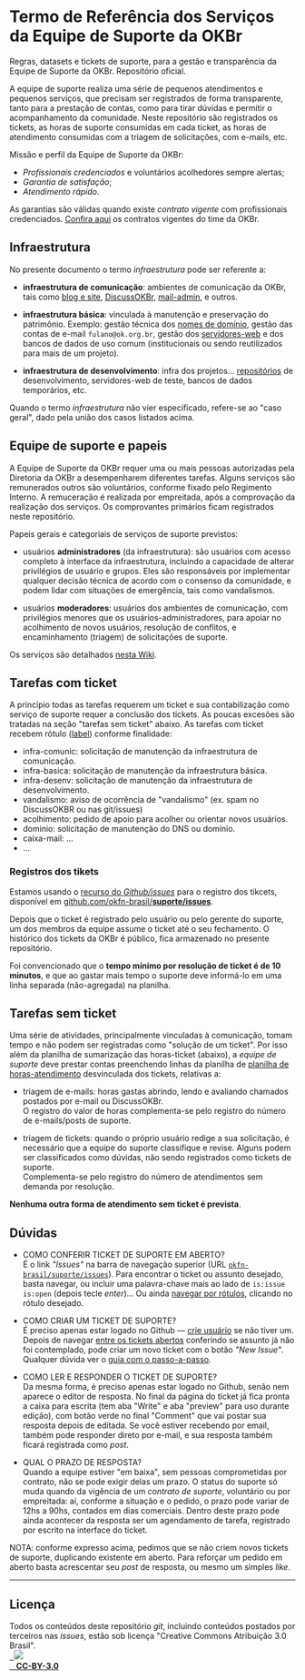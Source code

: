 # Termo de Referência dos Serviços da Equipe de Suporte da OKBr

Regras, datasets e tickets de suporte, para a gestão e transparência da Equipe de Suporte da OKBr. Repositório oficial.

A equipe de suporte realiza uma série de pequenos atendimentos e pequenos serviços,  que precisam ser registrados de forma transparente, tanto para a prestação de contas, como para tirar dúvidas e permitir o acompanhamento da comunidade.
Neste repositório são registrados os tickets, as horas de suporte consumidas em cada ticket, as horas de atendimento consumidas com a triagem de solicitações, com e-mails, etc.

Missão e perfil da Equipe de Suporte da OKBr:

* _Profissionais credenciados_ e voluntários acolhedores sempre alertas;
* _Garantia de satisfação_;
* _Atendimento rápido_.

As garantias são válidas quando existe *contrato vigente* com profissionais credenciados. [Confira aqui](https://br.okfn.org/time/#suporte) os contratos vigentes do time da OKBr.

## Infraestrutura

No presente documento o termo  *infraestrutura* pode ser referente a: 

* **infraestrutura de comunicação**: ambientes de comunicação da OKBr, tais como  [blog e site](https://br.okfn.org/), [DiscussOKBr](https://discuss.okfn.org/c/local-groups/okbr), [mail-admin](http://admin.google.com/), e outros.

* **infraestrutura básica**: vinculada à manutenção e preservação do patrimônio. Exemplo: gestão técnica dos [nomes de domínio](https://en.wikipedia.org/wiki/Domain_name), gestão das contas de e-mail `fulano@ok.org.br`, gestão dos [servidores-web](https://en.wikipedia.org/wiki/Web_server) e dos bancos de dados de uso comum (institucionais ou sendo reutilizados para mais de um projeto).

* **infraestrutura de desenvolvimento**: infra dos projetos... [repositórios](https://github.com/orgs/okfn-brasil) de desenvolvimento, servidores-web de teste, bancos de dados temporários, etc.

Quando o termo *infraestrutura* não vier especificado, refere-se ao "caso geral", dado pela união dos casos listados acima.

## Equipe de suporte e papeis

A Equipe de Suporte da OKBr requer uma ou mais pessoas autorizadas pela Diretoria da OKBr a desempenharem diferentes tarefas. Alguns serviços são remunerados outros são voluntários, conforme fixado pelo Regimento Interno. A remuceração é realizada por empreitada, após a comprovação da realização dos serviços. Os comprovantes primários  ficam registrados neste repositório. 

Papeis gerais e categoriais de serviços de suporte previstos:

* usuários **administradores** (da infraestrutura): são usuários com acesso completo à interface da infraestrutura, incluindo a capacidade de alterar privilégios de usuário e grupos. Eles são responsáveis por implementar qualquer decisão técnica de acordo com o consenso da comunidade, e podem lidar com situações de emergência, tais como vandalismos. 

* usuários **moderadores**: usuários dos ambientes de comunicação, com privilégios menores que os usuários-administradores, para apoiar no acolhimento de novos usuários, resolução de conflitos, e encaminhamento (triagem) de solicitações de suporte. 

Os serviços são detalhados [nesta Wiki](https://github.com/okfn-brasil/suporte/wiki).

## Tarefas com ticket

A princípio todas as tarefas requerem um ticket e sua contabilização como serviço de suporte requer a conclusão dos tickets. As poucas excesões são tratadas na seção "tarefas sem ticket" abaixo. As tarefas com ticket recebem rótulo ([label](https://github.com/okfn-brasil/suporte/labels))  conforme finalidade:

* infra-comunic: solicitação de manutenção da infraestrutura de comunicação.
* infra-basica:  solicitação de manutenção da infraestrutura básica.
* infra-desenv:  solicitação de manutenção da infraestrutura de desenvolvimento.
* vandalismo: aviso de ocorrência de "vandalismo" (ex. spam no DiscussOKBR ou nas git/issues) 
* acolhimento: pedido de apoio para acolher ou orientar novos usuários.
* dominio: solicitação de manutenção do DNS ou domínio.
* caixa-mail: ...
* ...

### Registros dos  tikets

Estamos usando o [recurso do *Github/issues*](https://help.github.com/articles/about-issues/) para o registro dos tikcets, disponível em  [github.com/okfn-brasil/**suporte/issues**](https://github.com/okfn-brasil/suporte/issues).

Depois que o ticket é registrado pelo usuário ou pelo gerente do suporte, um dos membros da equipe assume o ticket até o seu fechamento. O histórico dos tickets da OKBr é público, fica armazenado no presente repositório.

Foi convencionado que o **tempo mínimo por resolução de ticket é de 10 minutos**, e que ao gastar mais tempo o suporte deve informá-lo em uma linha separada (não-agregada) na planilha.

## Tarefas sem ticket

Uma série de atividades, principalmente vinculadas à comunicação, tomam tempo e não podem ser registradas como "solução de um  ticket". Por isso além da planilha de sumarização das horas-ticket (abaixo), a *equipe de suporte* deve prestar contas preenchendo linhas da planilha de [planilha de horas-atendimento](data/horas-atendimento.csv) desvinculada dos tickets, relativas a:

* triagem de e-mails: horas gastas abrindo, lendo e avaliando chamados postados por e-mail ou DiscussOKBr. <br/>O registro do valor de horas complementa-se pelo registro do número de e-mails/posts de suporte.

* triagem de tickets: quando o próprio usuário redige a sua solicitação, é necessário que a equipe do suporte classifique e  revise. Alguns podem ser classificados como dúvidas, não sendo registrados como tickets de suporte. <br/>Complementa-se pelo registro do número de atendimentos sem demanda por resolução.

**Nenhuma outra forma de atendimento sem ticket é prevista**.

## Dúvidas

* COMO CONFERIR TICKET DE SUPORTE EM ABERTO?<br/> É o link *"Issues"* na barra de navegação superior (URL [`okfn-brasil/suporte/issues`](https://github.com/okfn-brasil/suporte/issues)). Para encontrar o ticket ou assunto desejado, basta navegar, ou incluir uma palavra-chave mais ao lado de `is:issue is:open` (depois tecle *enter*)...  Ou ainda [navegar por rótulos](https://github.com/okfn-brasil/suporte/labels), clicando no rótulo desejado.

* COMO CRIAR UM TICKET DE SUPORTE?<br/> É preciso apenas estar logado no Github &mdash; [crie usuário](https://github.com/join) se não tiver um. Depois de navegar [entre os tickets abertos](https://github.com/okfn-brasil/suporte/issues) conferindo se assunto já não foi contemplado, pode criar um novo ticket com o botão *"New Issue"*. Qualquer dúvida ver o [guia com o passo-a-passo](https://help.github.com/articles/creating-an-issue/).

* COMO LER E RESPONDER O TICKET DE SUPORTE?<br/> Da mesma forma,  é preciso apenas estar logado no Github, senão nem aparece o editor de resposta. No final da página do tícket já fica pronta a caixa para escrita (tem aba "Write" e aba "preview" para uso durante edição), com botão verde no final  "Comment" que vai postar sua resposta depois de editada. Se você estiver recebendo por email, também pode responder direto por e-mail, e sua resposta também ficará registrada como *post*.

* QUAL O PRAZO DE RESPOSTA?<br/> Quando a equipe estiver "em baixa", sem pessoas comprometidas por contrato, não se pode exigir delas um prazo. O status do suporte só muda quando da vigência de um *contrato de suporte*, voluntário ou por empreitada: aí, conforme a situação e o pedido, o prazo pode variar de 12hs a 90hs, contados em dias comerciais. Dentro deste prazo pode ainda acontecer da resposta ser um agendamento de tarefa, registrado por escrito na interface do ticket.

NOTA: conforme expresso acima, pedimos que se não criem novos tickets de suporte, duplicando existente em aberto. Para reforçar um pedido em aberto basta acrescentar seu *post* de resposta, ou mesmo um simples *like*.

-----

## Licença
Todos os conteúdos deste repositório *git*, incluindo conteúdos postados por terceiros nas *issues*, estão sob licença "Creative Commons Atribuição 3.0 Brasil".<br/>
[
&nbsp;&nbsp;![](https://upload.wikimedia.org/wikipedia/commons/thumb/1/16/CC-BY_icon.svg/88px-CC-BY_icon.svg.png)<br/>
&nbsp;&nbsp;&nbsp;**CC-BY-3.0**](https://creativecommons.org/licenses/by/3.0/br/)
